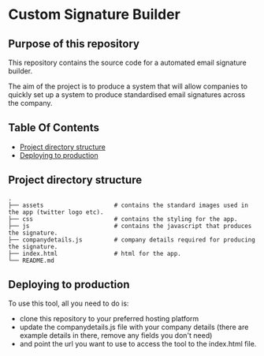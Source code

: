 # Custom Signature Builder

## Purpose of this repository

This repository contains the source code for a automated email signature builder.

The aim of the project is to produce a system that will allow companies to quickly set up a system to produce standardised email signatures across the company.


## Table Of Contents

<!-- vim-markdown-toc GitLab -->

* [Project directory structure](#project-directory-structure)
* [Deploying to production](#deploying-to-production)

<!-- vim-markdown-toc -->


## Project directory structure

```
.
├── assets                    # contains the standard images used in the app (twitter logo etc).
├── css                       # contains the styling for the app.
├── js                        # contains the javascript that produces the signature.
├── companydetails.js         # company details required for producing the signature.
├── index.html                # html for the app.
└── README.md
```

## Deploying to production

To use this tool, all you need to do is:

* clone this repository to your preferred hosting platform
* update the companydetails.js file with your company details (there are example details in there, remove any fields you don't need)
* and point the url you want to use to access the tool to the index.html file.



